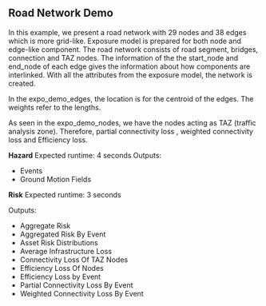 Road Network Demo
-----------------
In this example, we present a road network with 29 nodes and 38 edges which is more grid-like. Exposure model is prepared for both node and edge-like component. The road network consists of road segment, bridges, connection and TAZ nodes. The information of the the start_node and end_node of each edge gives the information about how components are interlinked. With all the attributes from the exposure model, the network is created. 

In the expo_demo_edges, the location is for the centroid of the edges. The weights refer to the lengths. 

As seen in the expo_demo_nodes, we have the nodes acting as TAZ (traffic analysis zone). Therefore, partial connectivity loss , weighted connectivity loss and Efficiency loss. 

**Hazard**
Expected runtime: 4 seconds 
Outputs:
- Events
- Ground Motion Fields

**Risk**
Expected runtime: 3 seconds 

Outputs:

- Aggregate Risk
- Aggregated Risk By Event
- Asset Risk Distributions
- Average Infrastructure Loss
- Connectivity Loss Of TAZ Nodes
- Efficiency Loss Of Nodes
- Efficiency Loss by Event
- Partial Connectivity Loss By Event
- Weighted Connectivity Loss By Event
